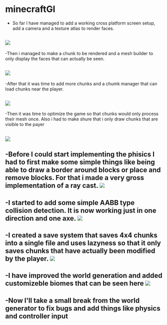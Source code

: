 # minecraftGl 

- So far I have managed to add a working cross platform screen setup, add a camera and a texture atlas to render faces.

![](https://github.com/meemknight/photos/blob/master/mc1.png)
---

-Then i managed to make a chunk to be rendered and a mesh builder to only display the faces that can actually be seen.

![](https://github.com/meemknight/photos/blob/master/mc2.png)
---

-After that it was time to add more chunks and a chumk manager that can load chunks near the player.

![](https://github.com/meemknight/photos/blob/master/mc3.png)
---

-Then it was time to optimize the game so that chunks would only process their mesh once.
Also i had to make shure that i only draw chunks that are visible to the payer

![](https://github.com/meemknight/photos/blob/master/mc4.png)
---

-Before I could start implementing the phisics I had to first make some simple things like being able to draw a border
around blocks or place and remove blocks. For that i made a very gross implementation of a ray cast.
![](https://github.com/meemknight/photos/blob/master/mc5.png)
---

-I started to add some simple AABB type collision detection. It is now working just in one direction and one axe.
![](https://github.com/meemknight/photos/blob/master/mc6.png)
---

-I created a save system that saves 4x4 chunks into a single file and uses lazyness so that it only saves chunks that 
have actually been modified by the player.
![](https://github.com/meemknight/photos/blob/master/mc7.png)
---

-I have improved the world generation and added customizeble biomes that can be seen here
![](https://github.com/meemknight/photos/blob/master/mc8.jpg)
---

-Now I'll take a small break from the world generator to fix bugs and add things like physics and controller input
---